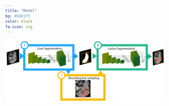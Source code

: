 ```yaml
---
title: "Model"
bg: #9AD1F5
color: black
fa-icon: cog
---
```



<img src="./assets/img/architecture.png" alt="model"/>
